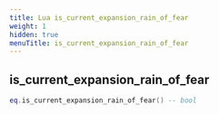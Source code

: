 ```yaml
---
title: Lua is_current_expansion_rain_of_fear
weight: 1
hidden: true
menuTitle: is_current_expansion_rain_of_fear
---
```

## is_current_expansion_rain_of_fear
```lua
eq.is_current_expansion_rain_of_fear() -- bool
```